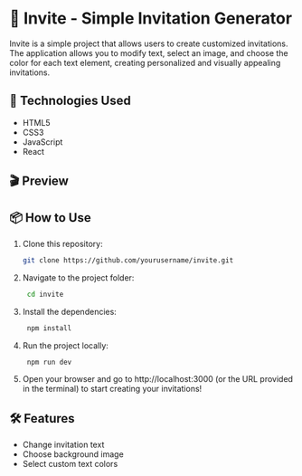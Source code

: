 # 🎉 Invite - Simple Invitation Generator

Invite is a simple project that allows users to create customized invitations. The application allows you to modify text, select an image, and choose the color for each text element, creating personalized and visually appealing invitations.

## 🚀 Technologies Used  
- HTML5  
- CSS3  
- JavaScript
- React

## 🎬 Preview  

## 📦 How to Use  

1. Clone this repository:  
   ```bash
   git clone https://github.com/yourusername/invite.git

2. Navigate to the project folder:
   ```bash
    cd invite
3. Install the dependencies:
    ```bash
     npm install
4. Run the project locally:
    ```bash
     npm run dev

5. Open your browser and go to http://localhost:3000 (or the URL provided in the terminal) to start creating your invitations!

## 🛠️ Features
- Change invitation text
- Choose background image
- Select custom text colors
